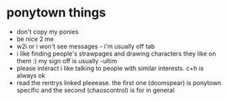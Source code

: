 # ponytown things

- don't copy my ponies
- be nice 2 me
- w2i or i won't see messages - i'm usually off tab
- i like finding people's strawpages and drawing characters they like on them :) my sign off is usually -ultim
- please interact i like talking to people with similar interests. c+h is always ok
- read the rentrys linked pleeease. the first one (doomspear) is ponytown specific and the second (chaoscontrol) is for in general
